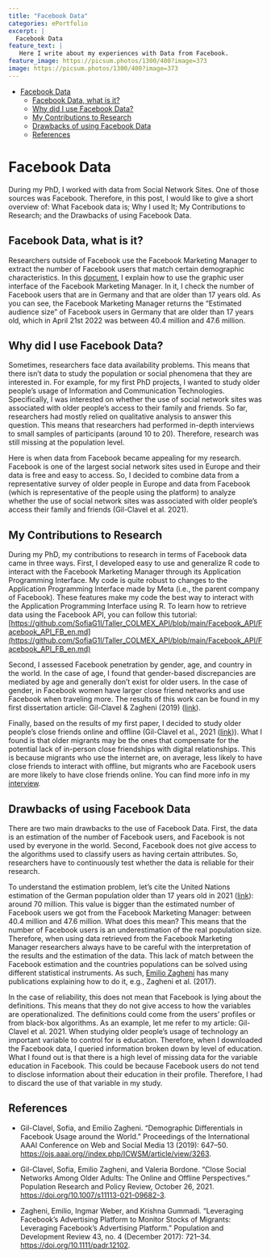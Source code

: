 ```yaml
---
title: "Facebook Data"
categories: ePortfolio
excerpt: |
  Facebook Data
feature_text: |
   Here I write about my experiences with Data from Facebook.
feature_image: https://picsum.photos/1300/400?image=373
image: https://picsum.photos/1300/400?image=373
---
```

-   <a href="#facebook-data" id="toc-facebook-data">Facebook Data</a>
    -   <a href="#facebook-data-what-is-it"
        id="toc-facebook-data-what-is-it">Facebook Data, what is it?</a>
    -   <a href="#why-did-i-use-facebook-data"
        id="toc-why-did-i-use-facebook-data">Why did I use Facebook Data?</a>
    -   <a href="#my-contributions-to-research"
        id="toc-my-contributions-to-research">My Contributions to Research</a>
    -   <a href="#drawbacks-of-using-facebook-data"
        id="toc-drawbacks-of-using-facebook-data">Drawbacks of using Facebook
        Data</a>
    -   <a href="#references" id="toc-references">References</a>
    
# Facebook Data

During my PhD, I worked with data from Social Network Sites. One of those sources was Facebook. Therefore, in this post, I would like to give a short overview of: What Facebook data is; Why I used It; My Contributions to Research; and the Drawbacks of using Facebook Data.

## Facebook Data, what is it?

Researchers outside of Facebook use the Facebook Marketing Manager to extract the number of Facebook users that match certain demographic characteristics. In this [document](https://github.com/SofiaG1l/Taller_COLMEX_API/blob/main/Facebook_API/FB_GUI_Audience.pdf), I explain how to use the graphic user interface of the Facebook Marketing Manager. In it, I check the number of Facebook users that are in Germany and that are older than 17 years old. As you can see, the Facebook Marketing Manager returns the “Estimated audience size” of Facebook users in Germany that are older than 17 years old, which in April 21st 2022 was between 40.4 million and 47.6 million. 

## Why did I use Facebook Data?

Sometimes, researchers face data availability problems. This means that there isn’t data to study the population or social phenomena that they are interested in. For example, for my first PhD projects, I wanted to study older people’s usage of Information and Communication Technologies. Specifically, I was interested on whether the use of social network sites was associated with older people’s access to their family and friends. So far, researchers had mostly relied on qualitative analysis to answer this question. This means that researchers had performed in-depth interviews to small samples of participants (around 10 to 20). Therefore, research was still missing at the population level. 

Here is when data from Facebook became appealing for my research. Facebook is one of the largest social network sites used in Europe and their data is free and easy to access. So, I decided to combine data from a representative survey of older people in Europe and data from Facebook (which is representative of the people using the platform) to analyze whether the use of social network sites was associated with older people’s access their family and friends (Gil-Clavel et al. 2021).

## My Contributions to Research

During my PhD, my contributions to research in terms of Facebook data came in three ways. First, I developed easy to use and generalize R code to interact with the Facebook Marketing Manager through its Application Programming Interface. My code is quite robust to changes to the Application Programming Interface made by Meta (i.e., the parent company of Facebook). These features make my code the best way to interact with the Application Programming Interface using R.  To learn how to retrieve data using the Facebook API, you can follow this tutorial: [https://github.com/SofiaG1l/Taller_COLMEX_API/blob/main/Facebook_API/Facebook_API_FB_en.md](https://github.com/SofiaG1l/Taller_COLMEX_API/blob/main/Facebook_API/Facebook_API_FB_en.md)

Second, I assessed Facebook penetration by gender, age, and country in the world. In the case of age, I found that gender-based discrepancies are mediated by age and generally don’t exist for older users. In the case of gender, in Facebook women have larger close friend networks and use Facebook when traveling more. The results of this work can be found in my first dissertation article: Gil-Clavel & Zagheni (2019) ([link](https://ojs.aaai.org//index.php/ICWSM/article/view/3263)).

Finally, based on the results of my first paper, I decided to study older people’s close friends online and offline (Gil-Clavel et al., 2021 ([link](https://doi.org/10.1007/s11113-021-09682-3))). What I found is that older migrants may be the ones that compensate for the potential lack of in-person close friendships with digital relationships. This is because migrants who use the internet are, on average, less likely to have close friends to interact with offline, but migrants who are Facebook users are more likely to have close friends online. You can find more info in my [interview](https://www.demogr.mpg.de/en/news_events_6123/news_press_releases_4630/news/do_migrants_over_50_use_social_media_to_maintain_friendships_9858).

## Drawbacks of using Facebook Data

There are two main drawbacks to the use of Facebook Data. First, the data is an estimation of the number of Facebook users, and Facebook is not used by everyone in the world. Second, Facebook does not give access to the algorithms used to classify users as having certain attributes. So, researchers have to continuously test whether the data is reliable for their research.

To understand the estimation problem, let’s cite the United Nations estimation of the German population older than 17 years old in 2021 ([link](https://data.un.org/Data.aspx?d=POP&f=tableCode%3A22)): around 70 million. This value is bigger than the estimated number of Facebook users we got from the Facebook Marketing Manager: between 40.4 million and 47.6 million. What does this mean? This means that the number of Facebook users is an underestimation of the real population size. Therefore, when using data retrieved from the Facebook Marketing Manager researchers always have to be careful with the interpretation of the results and the estimation of the data. This lack of match between the Facebook estimation and the countries populations can be solved using different statistical instruments. As such, [Emilio Zagheni](https://www.demogr.mpg.de/en/about_us_6113/staff_directory_1899/emilio_zagheni_2243/) has many publications explaining how to do it, e.g., Zagheni et al. (2017).

In the case of reliability, this does not mean that Facebook is lying about the definitions. This means that they do not give access to how the variables are operationalized. The definitions could come from the users’ profiles or from black-box algorithms. As an example, let me refer to my article: Gil-Clavel et al. 2021. When studying older people’s usage of technology an important variable to control for is education. Therefore, when I downloaded the Facebook data, I queried information broken down by level of education. What I found out is that there is a high level of missing data for the variable education in Facebook. This could be because Facebook users do not tend to disclose information about their education in their profile. Therefore, I had to discard the use of that variable in my study. 


## References

* Gil-Clavel, Sofia, and Emilio Zagheni. “Demographic Differentials in Facebook Usage around the World.” Proceedings of the International AAAI Conference on Web and Social Media 13 (2019): 647–50. https://ojs.aaai.org//index.php/ICWSM/article/view/3263.

* Gil-Clavel, Sofia, Emilio Zagheni, and Valeria Bordone. “Close Social Networks Among Older Adults: The Online and Offline Perspectives.” Population Research and Policy Review, October 26, 2021. https://doi.org/10.1007/s11113-021-09682-3.


* Zagheni, Emilio, Ingmar Weber, and Krishna Gummadi. “Leveraging Facebook’s Advertising Platform to Monitor Stocks of Migrants: Leveraging Facebook’s Advertising Platform.” Population and Development Review 43, no. 4 (December 2017): 721–34. https://doi.org/10.1111/padr.12102.






